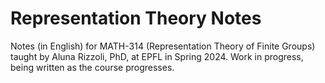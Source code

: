 # Representation Theory Notes
Notes (in English) for MATH-314 (Representation Theory of Finite Groups) taught by Aluna Rizzoli, PhD, at EPFL in Spring 2024. Work in progress, being written as the course progresses.
